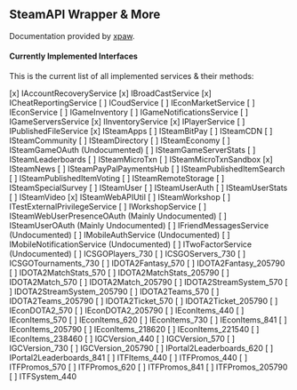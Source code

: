 ## SteamAPI Wrapper & More

Documentation provided by [xpaw](https://lab.xpaw.me/steam_api_documentation.html).

#### Currently Implemented Interfaces

This is the current list of all implemented services & their methods: 

 [x] IAccountRecoveryService
 [x] IBroadCastService
 [x] ICheatReportingService
 [ ] ICoudService
 [ ] IEconMarketService
 [ ] IEconService
 [ ] IGameInventory
 [ ] IGameNotificationsService
 [ ] IGameServersService
 [x] IInventoryService
 [x] IPlayerService
 [ ] IPublishedFileService
 [x] ISteamApps
 [ ] ISteamBitPay
 [ ] ISteamCDN
 [ ] ISteamCommunity
 [ ] ISteamDirectory
 [ ] ISteamEconomy
 [ ] ISteamGameOAuth (Undocumented)
 [ ] ISteamGameServerStats
 [ ] ISteamLeaderboards
 [ ] ISteamMicroTxn
 [ ] ISteamMicroTxnSandbox
 [x] ISteamNews
 [ ] ISteamPayPalPaymentsHub
 [ ] ISteamPublishedItemSearch
 [ ] ISteamPublishedItemVoting
 [ ] ISteamRemoteStorage
 [ ] ISteamSpecialSurvey
 [ ] ISteamUser
 [ ] ISteamUserAuth
 [ ] ISteamUserStats
 [ ] ISteamVideo
 [x] ISteamWebAPIUtil
 [ ] ISteamWorkshop
 [ ] ITestExternalPrivilegeService
 [ ] IWorkshopService
 [ ] ISteamWebUserPresenceOAuth (Mainly Undocumented)
 [ ] ISteamUserOAuth (Mainly Undocumented)
 [ ] IFriendMessagesService (Undocumented)
 [ ] IMobileAuthService (Undocumented)
 [ ] IMobileNotificationService (Undocumented)
 [ ] ITwoFactorService (Undocumented)
 [ ] ICSGOPlayers_730
 [ ] ICSGOServers_730
 [ ] ICSGOTournaments_730
 [ ] IDOTA2Fantasy_570
 [ ] IDOTA2Fantasy_205790
 [ ] IDOTA2MatchStats_570
 [ ] IDOTA2MatchStats_205790
 [ ] IDOTA2Match_570
 [ ] IDOTA2Match_205790
 [ ] IDOTA2StreamSystem_570
 [ ] IDOTA2StreamSystem_205790
 [ ] IDOTA2Teams_570
 [ ] IDOTA2Teams_205790
 [ ] IDOTA2Ticket_570
 [ ] IDOTA2Ticket_205790
 [ ] IEconDOTA2_570
 [ ] IEconDOTA2_205790
 [ ] IEconItems_440
 [ ] IEconItems_570
 [ ] IEconItems_620
 [ ] IEconItems_730
 [ ] IEconItems_841
 [ ] IEconItems_205790
 [ ] IEconItems_218620
 [ ] IEconItems_221540
 [ ] IEconItems_238460
 [ ] IGCVersion_440
 [ ] IGCVersion_570
 [ ] IGCVersion_730
 [ ] IGCVersion_205790
 [ ] IPortal2Leaderboards_620
 [ ] IPortal2Leaderboards_841
 [ ] ITFItems_440
 [ ] ITFPromos_440
 [ ] ITFPromos_570
 [ ] ITFPromos_620
 [ ] ITFPromos_841
 [ ] ITFPromos_205790
 [ ] ITFSystem_440